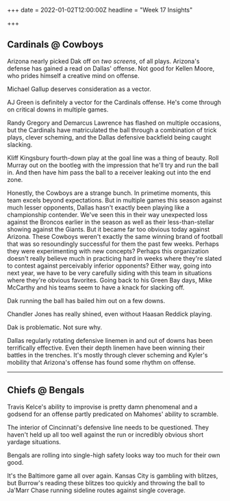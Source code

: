 +++
date = 2022-01-02T12:00:00Z
headline = "Week 17 Insights"

+++
## Cardinals @ Cowboys

Arizona nearly picked Dak off on _two screens_, of all plays. Arizona's defense has gained a read on Dallas' offense. Not good for Kellen Moore, who prides himself a creative mind on offense.

Michael Gallup deserves consideration as a vector.

AJ Green is definitely a vector for the Cardinals offense. He's come through on critical downs in multiple games.

Randy Gregory and Demarcus Lawrence has flashed on multiple occasions, but the Cardinals have matriculated the ball through a combination of trick plays, clever scheming, and the Dallas defensive backfield being caught slacking.

Kliff Kingsbury fourth-down play at the goal line was a thing of beauty. Roll Murray out on the bootleg with the impression that he'll try and run the ball in. And then have him pass the ball to a receiver leaking out into the end zone.

Honestly, the Cowboys are a strange bunch. In primetime moments, this team excels beyond expectations. But in multiple games this season against much lesser opponents, Dallas hasn't exactly been playing like a championship contender. We've seen this in their way unexpected loss against the Broncos earlier in the season as well as their less-than-stellar showing against the Giants. But it became far too obvious today against Arizona. These Cowboys weren't exactly the same winning brand of football that was so resoundingly successful for them the past few weeks. Perhaps they were experimenting with new concepts? Perhaps this organization doesn't really believe much in practicing hard in weeks where they're slated to contest against perceivably inferior opponents? Either way, going into next year, we have to be very carefully siding with this team in situations where they're obvious favorites. Going back to his Green Bay days, Mike McCarthy and his teams seem to have a knack for slacking off.

Dak running the ball has bailed him out on a few downs.

Chandler Jones has really shined, even without Haasan Reddick playing.

Dak is problematic. Not sure why.

Dallas regularly rotating defensive linemen in and out of downs has been terrifically effective. Even their depth linemen have been winning their battles in the trenches. It's mostly through clever scheming and Kyler's mobility that Arizona's offense has found some rhythm on offense.

***

## Chiefs @ Bengals

Travis Kelce's ability to improvise is pretty damn phenomenal and a godsend for an offense partly predicated on Mahomes' ability to scramble.

The interior of Cincinnati's defensive line needs to be questioned. They haven't held up all too well against the run or incredibly obvious short yardage situations. 

Bengals are rolling into single-high safety looks way too much for their own good.

It's the Baltimore game all over again. Kansas City is gambling with blitzes, but Burrow's reading these blitzes too quickly and throwing the ball to Ja'Marr Chase running sideline routes against single coverage. 